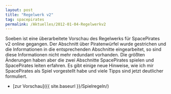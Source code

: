 ```yaml
---
layout: post
title: "Regelwerk v2"
tag: spacepirates
permalink: /Aktuelles/2012-01-04-Regelwerkv2
---
```


Soeben ist eine überarbeitete Vorschau des Regelwerks für SpacePirates v2 online gegangen. Der Abschnitt über Piratenwürfel wurde gestrichen und die Informationen in die entsprechenden Abschnitte eingearbeitet, so sind diese Informationen nicht mehr redundant vorhanden. Die größten Änderungen haben aber die zwei Abschnitte SpacePirates spielen und SpacePirates leiten erfahren. Es gibt einige neue Hinweise, wie ich mir SpacePirates als Spiel vorgestellt habe und viele Tipps sind jetzt deutlicher formuliert.

- [zur Vorschau]({{ site.baseurl }}/Spielregeln/)
